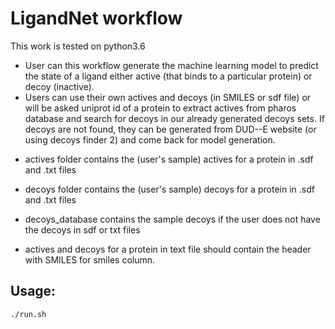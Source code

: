 # LigandNet workflow
This work is tested on python3.6

* User can this workflow generate the machine learning model to predict the state of a ligand either active (that binds to a particular protein) or decoy (inactive).
* Users can use their own actives and decoys (in SMILES or sdf file) or will be asked uniprot id of a protein to extract actives from pharos database and search for decoys in our already generated decoys sets. If decoys are not found, they can be generated from DUD--E website (or using decoys finder 2) and come back for model generation.


- actives folder contains the (user's sample) actives for a protein in .sdf and .txt files
- decoys folder contains the (user's sample) decoys for a protein in .sdf and .txt files
- decoys_database contains the sample decoys if the user does not have the decoys in sdf or txt files

- actives and decoys for a protein in text file should contain the header with SMILES for smiles column.

## Usage:
	./run.sh
